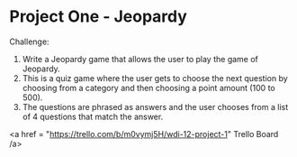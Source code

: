 # Project One - Jeopardy

Challenge: 
1. Write a Jeopardy game that allows the user to play the game of Jeopardy. 
2. This is a quiz game where the user gets to choose the next question by choosing from a category and then choosing a point amount (100 to 500). 
3. The questions are phrased as answers and the user chooses from a list of 4 questions that match the answer. 


<a href = "https://trello.com/b/m0vymj5H/wdi-12-project-1" Trello Board /a>
